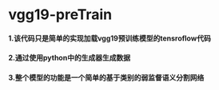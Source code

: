 # vgg19-preTrain
#### 1.该代码只是简单的实现加载vgg19预训练模型的tensroflow代码
#### 2.通过使用python中的生成器生成数据
#### 3.整个模型的功能是一个简单的基于类别的弱监督语义分割网络
